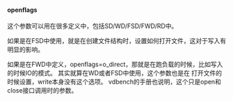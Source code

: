 #### openflags
这个参数可以用在很多定义中，包括SD/WD/FSD/FWD/RD中。

如果是在FSD中使用，就是在创建文件结构时，设置如何打开文件，这对于写入有明显的影响。

如果是在FWD中定义，openflags=o_direct，那就是在跑负载的时候，比如写入的时候IO的模式。
其实就算在WD或者FSD中使用，这个参数也是在 打开文件的时候设置，write本身没有这个选项。
vdbench的手册也说明，这个只是open和close接口调用时的参数。

